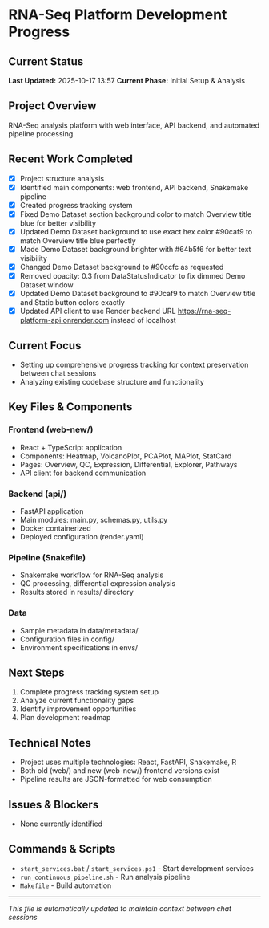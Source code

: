 # RNA-Seq Platform Development Progress

## Current Status
**Last Updated:** 2025-10-17 13:57
**Current Phase:** Initial Setup & Analysis

## Project Overview
RNA-Seq analysis platform with web interface, API backend, and automated pipeline processing.

## Recent Work Completed
- [x] Project structure analysis
- [x] Identified main components: web frontend, API backend, Snakemake pipeline
- [x] Created progress tracking system
- [x] Fixed Demo Dataset section background color to match Overview title blue for better visibility
- [x] Updated Demo Dataset background to use exact hex color #90caf9 to match Overview title blue perfectly
- [x] Made Demo Dataset background brighter with #64b5f6 for better text visibility
- [x] Changed Demo Dataset background to #90ccfc as requested
- [x] Removed opacity: 0.3 from DataStatusIndicator to fix dimmed Demo Dataset window
- [x] Updated Demo Dataset background to #90caf9 to match Overview title and Static button colors exactly
- [x] Updated API client to use Render backend URL https://rna-seq-platform-api.onrender.com instead of localhost

## Current Focus
- Setting up comprehensive progress tracking for context preservation between chat sessions
- Analyzing existing codebase structure and functionality

## Key Files & Components

### Frontend (web-new/)
- React + TypeScript application
- Components: Heatmap, VolcanoPlot, PCAPlot, MAPlot, StatCard
- Pages: Overview, QC, Expression, Differential, Explorer, Pathways
- API client for backend communication

### Backend (api/)
- FastAPI application
- Main modules: main.py, schemas.py, utils.py
- Docker containerized
- Deployed configuration (render.yaml)

### Pipeline (Snakefile)
- Snakemake workflow for RNA-Seq analysis
- QC processing, differential expression analysis
- Results stored in results/ directory

### Data
- Sample metadata in data/metadata/
- Configuration files in config/
- Environment specifications in envs/

## Next Steps
1. Complete progress tracking system setup
2. Analyze current functionality gaps
3. Identify improvement opportunities
4. Plan development roadmap

## Technical Notes
- Project uses multiple technologies: React, FastAPI, Snakemake, R
- Both old (web/) and new (web-new/) frontend versions exist
- Pipeline results are JSON-formatted for web consumption

## Issues & Blockers
- None currently identified

## Commands & Scripts
- `start_services.bat` / `start_services.ps1` - Start development services
- `run_continuous_pipeline.sh` - Run analysis pipeline
- `Makefile` - Build automation

---
*This file is automatically updated to maintain context between chat sessions*
